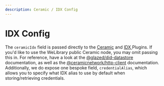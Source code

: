 ```yaml
---
description: Ceramic / IDX Config
---
```


# IDX Config

The `ceramicIdx` field is passed directly to the [Ceramic](../../sdks/official-plugins/ceramic.md) and [IDX ](broken-reference)Plugins. If you'd like to use the WeLibrary public Ceramic node, you may omit passing this in. For reference, have a look at the [@glazed/did-datastore](https://developers.ceramic.network/reference/glaze/modules/did_datastore/) documentation, as well as the [@ceramicnetwork/http-client](https://developers.ceramic.network/reference/core-clients/ceramic-http/) documentation. Additionally, we do expose one bespoke field, `credentialAlias`, which allows you to specify what IDX alias to use by default when storing/retrieving credentials.
